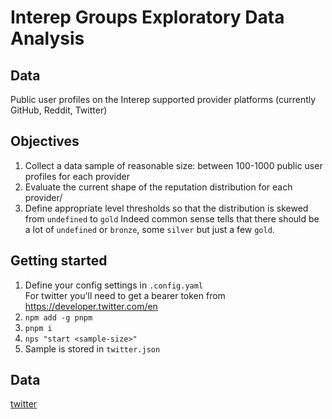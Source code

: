 # Interep Groups Exploratory Data Analysis

## Data

Public user profiles on the Interep supported provider platforms (currently GitHub, Reddit, Twitter)

## Objectives

1. Collect a data sample of reasonable size: between 100-1000 public user profiles for each provider
2. Evaluate the current shape of the reputation distribution for each provider/
3. Define appropriate level thresholds so that the distribution is skewed from `undefined` to `gold`
   Indeed common sense tells that there should be a lot of `undefined` or `bronze`, some `silver` but just a few `gold`.

## Getting started

1. Define your config settings in `.config.yaml`  
   For twitter you'll need to get a bearer token from https://developer.twitter.com/en
2. `npm add -g pnpm`
3. `pnpm i`
4. `nps "start <sample-size>"`
5. Sample is stored in `twitter.json`

## Data
[twitter](./data/twitter.json)